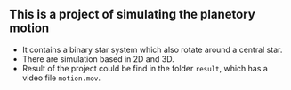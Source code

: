 ## This is a project of simulating the planetory motion
* It contains a binary star system which also rotate around a central star.
* There are simulation based in 2D and 3D.
* Result of the project could be find in the folder `result`, which has a video file `motion.mov`.
